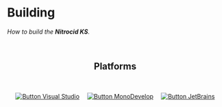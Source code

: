 
# Building

*How to build the **Nitrocid KS**.*

<br>

<div align = center>

## Platforms

<br>

[![Button Visual Studio]][Visual Studio]   
[![Button MonoDevelop]][MonoDevelop]   
[![Button JetBrains]][JetBrains]

</div>

<br>


<!----------------------------------------------------------------------------->

[Visual Studio]: Visual%20Studio.md
[MonoDevelop]: MonoDevelop.md
[JetBrains]: JetBrains.md


<!---------------------------------[ Buttons ]--------------------------------->

[Button Visual Studio]: https://img.shields.io/badge/Visual_Studio_2017+-5C2D91?style=for-the-badge&logoColor=white&logo=VisualStudio
[Button MonoDevelop]: https://img.shields.io/badge/MonoDevelop-007ea8?style=for-the-badge&logoColor=white&logo=AdobeCreativeCloud
[Button JetBrains]: https://img.shields.io/badge/JetBrains_Rider_64bit-167dff?style=for-the-badge&logoColor=white&logo=JetBrains
